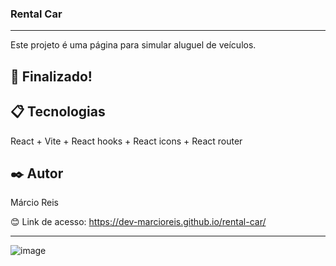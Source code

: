 ### Rental Car

---

Este projeto é uma página para simular aluguel de veículos.

## 🚀 Finalizado!

## 📋 Tecnologias
React + Vite + React hooks + React icons + React router

## ✒️ Autor
Márcio Reis

😊 Link de acesso: https://dev-marcioreis.github.io/rental-car/

---
![image](https://github.com/dev-marcioreis/rental-car/assets/122680054/24582117-e7cc-412d-8a6c-1a7a89eaa26c)




